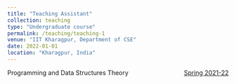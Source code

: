 ```yaml
---
title: "Teaching Assistant"
collection: teaching
type: "Undergraduate course"
permalink: /teaching/teaching-1
venue: "IIT Kharagpur, Department of CSE"
date: 2022-01-01
location: "Kharagpur, India"
---
```


<p>Programming and Data Structures Theory  <span style="float: right; "><a href="http://cse.iitkgp.ac.in/~somindu/pds/home.html">Spring 2021-22</a></span>
</p>
